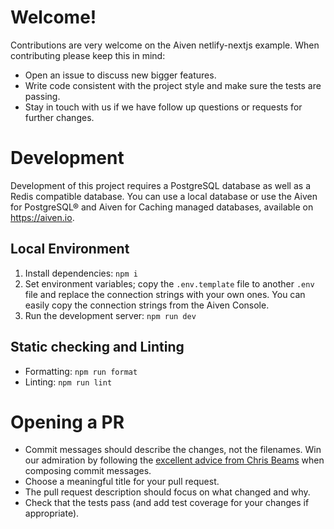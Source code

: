 # Welcome!

Contributions are very welcome on the Aiven netlify-nextjs example. When contributing please keep this in mind:

- Open an issue to discuss new bigger features.
- Write code consistent with the project style and make sure the tests are passing.
- Stay in touch with us if we have follow up questions or requests for further changes.

# Development

Development of this project requires a PostgreSQL database as well as a Redis compatible database. You can use a local database or use the Aiven for PostgreSQL® and Aiven for Caching managed databases, available on https://aiven.io.

## Local Environment

1. Install dependencies: `npm i`
2. Set environment variables; copy the `.env.template` file to another `.env` file and replace the connection strings with your own ones. You can easily copy the connection strings from the Aiven Console.
3. Run the development server: `npm run dev`

## Static checking and Linting

- Formatting: `npm run format`
- Linting: `npm run lint`

# Opening a PR

- Commit messages should describe the changes, not the filenames. Win our admiration by following
  the [excellent advice from Chris Beams](https://chris.beams.io/posts/git-commit/) when composing
  commit messages.
- Choose a meaningful title for your pull request.
- The pull request description should focus on what changed and why.
- Check that the tests pass (and add test coverage for your changes if appropriate).
